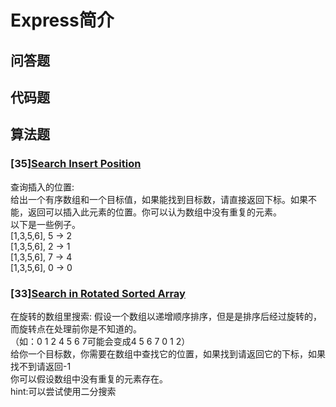 # Express简介

## 问答题

## 代码题

## 算法题

### [35][Search Insert Position]()

查询插入的位置:  
给出一个有序数组和一个目标值，如果能找到目标数，请直接返回下标。如果不能，返回可以插入此元素的位置。你可以认为数组中没有重复的元素。  
以下是一些例子。  
[1,3,5,6], 5 → 2  
[1,3,5,6], 2 → 1  
[1,3,5,6], 7 → 4  
[1,3,5,6], 0 → 0  

### [33][Search in Rotated Sorted Array]()

在旋转的数组里搜索:
假设一个数组以递增顺序排序，但是是排序后经过旋转的，而旋转点在处理前你是不知道的。  
（如：0 1 2 4 5 6 7可能会变成4 5 6 7 0 1 2）  
给你一个目标数，你需要在数组中查找它的位置，如果找到请返回它的下标，如果找不到请返回-1  
你可以假设数组中没有重复的元素存在。  
hint:可以尝试使用二分搜索  
